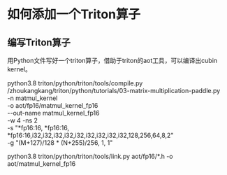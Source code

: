 






# 如何添加一个Triton算子


## 编写Triton算子

用Python文件写好一个triton算子，借助于triton的aot工具，可以编译出cubin kernel。

python3.8  triton/python/triton/tools/compile.py     \
/zhoukangkang/triton/python/tutorials/03-matrix-multiplication-paddle.py     \
-n matmul_kernel   \
-o aot/fp16/matmul_kernel_fp16     \
--out-name matmul_kernel_fp16     \
-w 4     -ns 2     \
-s "*fp16:16, *fp16:16, *fp16:16,i32,i32,i32,i32,i32,i32,i32,i32,i32,128,256,64,8,2"     \
-g "(M+127)/128 * (N+255)/256, 1, 1"




python3.8 triton/python/triton/tools/link.py aot/fp16/*.h -o aot/matmul_kernel_fp16


